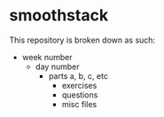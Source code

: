 # smoothstack

This repository is broken down as such:
- week number
    - day number
      - parts a, b, c, etc
        - exercises
        - questions
        - misc files
